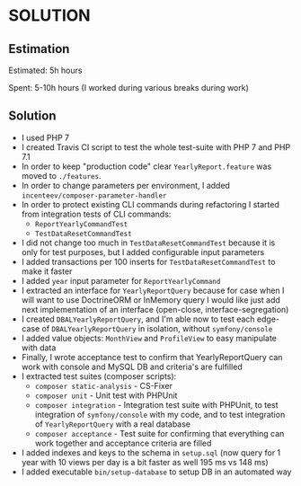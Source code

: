 SOLUTION
========

Estimation
----------
Estimated: 5h hours

Spent: 5-10h hours (I worked during various breaks during work)


Solution
--------
- I used PHP 7
- I created Travis CI script to test the whole test-suite with PHP 7 and PHP 7.1
- In order to keep "production code" clear `YearlyReport.feature` was moved to `./features`.
- In order to change parameters per environment, I added `incenteev/composer-parameter-handler`
- In order to protect existing CLI commands during refactoring I started from integration tests of CLI commands:
    - `ReportYearlyCommandTest`
    - `TestDataResetCommandTest`
- I did not change too much in `TestDataResetCommandTest` because it is only for test purposes, but I added configurable input parameters
- I added transactions per 100 inserts for `TestDataResetCommandTest` to make it faster
- I added `year` input parameter for `ReportYearlyCommand`
- I extracted an interface for `YearlyReportQuery` because for case when I will want to use DoctrineORM or InMemory query I would like just add next implementation of an interface (open-close, interface-segregation)
- I created `DBALYearlyReportQuery`, and I'm able now to test each edge-case of `DBALYearlyReportQuery` in isolation, without `symfony/console`
- I added value objects: `MonthView` and `ProfileView` to easy manipulate with data
- Finally, I wrote acceptance test to confirm that YearlyReportQuery can work with console and MySQL DB and criteria's are fulfilled
- I extracted test suites (composer scripts):
    - `composer static-analysis` - CS-Fixer
    - `composer unit` - Unit test with PHPUnit
    - `composer integration` - Integration test suite with PHPUnit, to test integration of `symfony/console` with my code, and to test integration of `YearlyReportQuery` with a real database
    - `composer acceptance` - Test suite for confirming that everything can work together and acceptance criteria are filled
- I added indexes and keys to the schema in `setup.sql` (now query for 1 year with 10 views per day is a bit faster as well 195 ms vs 148 ms)
- I added executable `bin/setup-database` to setup DB in an automated way

